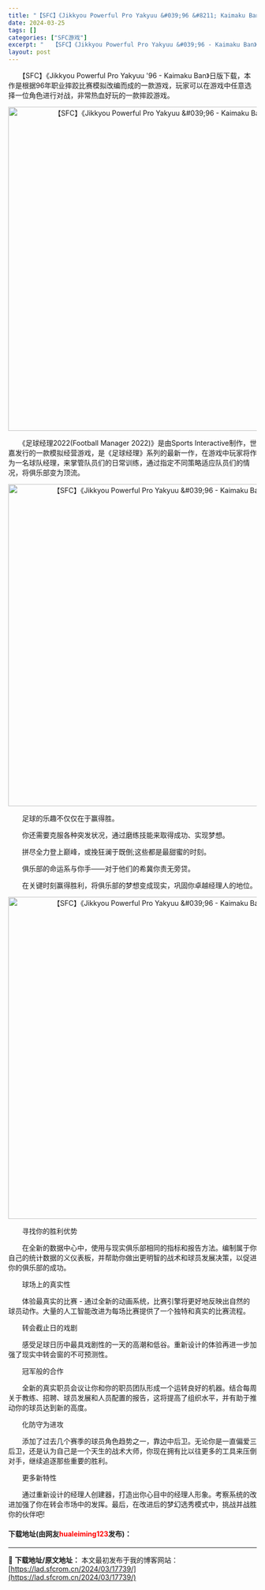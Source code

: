 ```yaml
---
title: "【SFC】《Jikkyou Powerful Pro Yakyuu &#039;96 &#8211; Kaimaku Ban》日版下载"
date: 2024-03-25
tags: []
categories: ["SFC游戏"]
excerpt: "　　【SFC】《Jikkyou Powerful Pro Yakyuu &#039;96 - Kaimaku Ban》日版下载，本作是根据96年职业摔跤比赛模拟改编而成的一款游戏，玩家可以在游戏中任意选择一位角色进行对战，非常热血好玩的一款摔跤游戏。 　　《足球经理2022(Football Mana&hellip;"
layout: post
---
```


 <p>　　【SFC】《Jikkyou Powerful Pro Yakyuu &#39;96 - Kaimaku Ban》日版下载，本作是根据96年职业摔跤比赛模拟改编而成的一款游戏，玩家可以在游戏中任意选择一位角色进行对战，非常热血好玩的一款摔跤游戏。</p> <p align="center"><img align="" border="0" src="https://lad.sfcrom.cn/wp-content/uploads/2024/03/20240324_6600bb8cc023a.png" width="657" alt="【SFC】《Jikkyou Powerful Pro Yakyuu &amp;#039;96 - Kaimaku Ban》日版下载" /></p> <p>　　《足球经理2022(Football Manager 2022)》是由Sports Interactive制作，世嘉发行的一款模拟经营游戏，是《足球经理》系列的最新一作，在游戏中玩家将作为一名球队经理，来掌管队员们的日常训练，通过指定不同策略适应队员们的情况，将俱乐部变为顶流。</p> <p align="center"><img align="" border="0" src="https://lad.sfcrom.cn/wp-content/uploads/2024/03/20240324_6600bb8dbe4a5.png" width="653" alt="【SFC】《Jikkyou Powerful Pro Yakyuu &amp;#039;96 - Kaimaku Ban》日版下载" /></p> <p>　　足球的乐趣不仅仅在于赢得胜。</p> <p>　　你还需要克服各种突发状况，通过磨练技能来取得成功、实现梦想。</p> <p>　　拼尽全力登上巅峰，或挽狂澜于既倒;这些都是最甜蜜的时刻。</p> <p>　　俱乐部的命运系与你手&mdash;&mdash;对于他们的希冀你责无旁贷。</p> <p>　　在关键时刻赢得胜利，将俱乐部的梦想变成现实，巩固你卓越经理人的地位。</p> <p align="center"><img align="" border="0" src="https://lad.sfcrom.cn/wp-content/uploads/2024/03/20240324_6600bb8e65619.png" width="653" alt="【SFC】《Jikkyou Powerful Pro Yakyuu &amp;#039;96 - Kaimaku Ban》日版下载" /></p> <p>　　寻找你的胜利优势</p> <p>　　在全新的数据中心中，使用与现实俱乐部相同的指标和报告方法。编制属于你自己的统计数据的义仪表板，并帮助你做出更明智的战术和球员发展决策，以促进你的俱乐部的成功。</p> <p>　　球场上的真实性</p> <p>　　体验最真实的比赛 - 通过全新的动画系统，比赛引擎将更好地反映出自然的球员动作。大量的人工智能改进为每场比赛提供了一个独特和真实的比赛流程。</p> <p>　　转会截止日的戏剧</p> <p>　　感受足球日历中最具戏剧性的一天的高潮和低谷。重新设计的体验再进一步加强了现实中转会窗的不可预测性。</p> <p>　　冠军般的合作</p> <p>　　全新的真实职员会议让你和你的职员团队形成一个运转良好的机器。结合每周关于教练、招聘、球员发展和人员配置的报告，这将提高了组织水平，并有助于推动你的球员达到新的高度。</p> <p>　　化防守为进攻</p> <p>　　添加了过去几个赛季的球员角色趋势之一，靠边中后卫。无论你是一直偏爱三后卫，还是认为自己是一个天生的战术大师，你现在拥有比以往更多的工具来压倒对手，继续追逐那些重要的胜利。</p> <p>　　更多新特性</p> <p>　　通过重新设计的经理人创建器，打造出你心目中的经理人形象。考察系统的改进加强了你在转会市场中的发挥。最后，在改进后的梦幻选秀模式中，挑战并战胜你的伙伴吧!</p> <p><h4>下载地址(由网友<font color="red">hualeiming123</font>发布)：</h4></p> 

---
📖 **下载地址/原文地址：** 本文最初发布于我的博客网站：[https://lad.sfcrom.cn/2024/03/17739/](https://lad.sfcrom.cn/2024/03/17739/)
